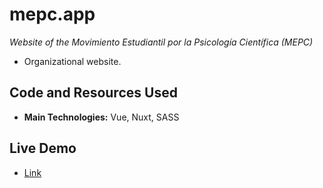# mepc.app

*Website of the Movimiento Estudiantil por la Psicología Científica (MEPC)*

- Organizational website.

## Code and Resources Used

- **Main Technologies:** Vue, Nuxt, SASS

## Live Demo

- [Link](francosbenitez.github.io/mepc-frontend)
